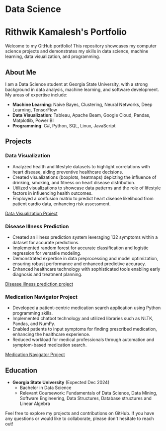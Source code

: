 # Data Science

# Rithwik Kamalesh's Portfolio

Welcome to my GitHub portfolio! This repository showcases my computer science projects and demonstrates my skills in data science, machine learning, data visualization, and programming.

## About Me

I am a Data Science student at Georgia State University, with a strong background in data analysis, machine learning, and software development. My areas of expertise include:

- **Machine Learning**: Naive Bayes, Clustering, Neural Networks, Deep Learning, TensorFlow
- **Data Visualization**: Tableau, Apache Beam, Google Cloud, Pandas, Matplotlib, Power BI
- **Programming**: C#, Python, SQL, Linux, JavaScript

## Projects

### Data Visualization
- Analyzed health and lifestyle datasets to highlight correlations with heart disease, aiding preventive healthcare decisions.
- Created visualizations (boxplots, heatmaps) depicting the influence of drinking, smoking, and fitness on heart disease distribution.
- Utilized visualizations to showcase data patterns and the role of lifestyle factors in influencing health outcomes.
- Employed a confusion matrix to predict heart disease likelihood from patient cardio data, enhancing risk assessment.

[ Data Visualization Project
](https://github.com/Rithwik01/Data-Visualization-project)
### Disease Illness Prediction
- Created an illness prediction system leveraging 132 symptoms within a dataset for accurate predictions.
- Implemented random forest for accurate classification and logistic regression for versatile modeling.
- Demonstrated expertise in data preprocessing and model optimization, ensuring robust performance and enhanced predictive accuracy.
- Enhanced healthcare technology with sophisticated tools enabling early diagnosis and treatment planning.

[Disease illness prediction project
](https://github.com/Rithwik01/Disease-illness-prediction-)

### Medication Navigator Project
- Developed a patient-centric medication search application using Python programming skills.
- Implemented chatbot technology and utilized libraries such as NLTK, Pandas, and NumPy.
- Enabled patients to input symptoms for finding prescribed medication, enhancing the healthcare experience.
- Reduced workload for medical professionals through automation and symptom-based medication search.

[Medication Navigator Project
](https://github.com/Rithwik01/Medication-Navigator-Project)



## Education

- **Georgia State University** (Expected Dec 2024)
  - Bachelor in Data Science
  - Relevant Coursework: Fundamentals of Data Science, Data Mining, Software Engineering, Data Structures, Database structures and Linear Algebra

Feel free to explore my projects and contributions on GitHub. If you have any questions or would like to collaborate, please don't hesitate to reach out!
